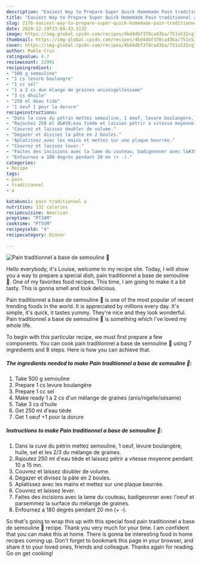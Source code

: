 ```yaml
---
description: "Easiest Way to Prepare Super Quick Homemade Pain traditionnel a base de semouline 🍞"
title: "Easiest Way to Prepare Super Quick Homemade Pain traditionnel a base de semouline 🍞"
slug: 2176-easiest-way-to-prepare-super-quick-homemade-pain-traditionnel-a-base-de-semouline
date: 2020-12-19T23:04:43.313Z
image: https://img-global.cpcdn.com/recipes/4bd4dbf378ca43ba/751x532cq70/pain-traditionnel-a-base-de-semouline-🍞-photo-principale-de-la-recette.jpg
thumbnail: https://img-global.cpcdn.com/recipes/4bd4dbf378ca43ba/751x532cq70/pain-traditionnel-a-base-de-semouline-🍞-photo-principale-de-la-recette.jpg
cover: https://img-global.cpcdn.com/recipes/4bd4dbf378ca43ba/751x532cq70/pain-traditionnel-a-base-de-semouline-🍞-photo-principale-de-la-recette.jpg
author: Mable Cruz
ratingvalue: 4.7
reviewcount: 22991
recipeingredient:
- "500 g semouline"
- "1 cs levure boulangre"
- "1 cc sel"
- "1 a 2 cs dun mlange de graines anisnigellessame"
- "3 cs dhuile"
- "250 ml deau tide"
- "1 oeuf 1 pour la dorure"
recipeinstructions:
- "Dans la cuve du pétrin mettez semouline, 1 oeuf, levure boulangère, huile, sel et les 2/3 du mélange de graines."
- "Rajoutez 250 ml d&#39;eau tiède et laissez pétrir a vitesse moyenne pendant 10 a 15 mn."
- "Couvrez et laissez doubler de volume."
- "Dégazer et divisez la pâte en 2 boules."
- "Aplatissez avec les mains et mettez sur une plaque beurrée."
- "Couvrez et laissez lever."
- "Faites des incisions avec la lame du couteau, badigeonner avec l&#39;oeuf et parsemmez la surface du mélange de graines."
- "Enfournez a 180 degrés pendant 20 mn (+ -)."
categories:
- Recipe
tags:
- pain
- traditionnel
- a

katakunci: pain traditionnel a 
nutrition: 132 calories
recipecuisine: American
preptime: "PT34M"
cooktime: "PT55M"
recipeyield: "4"
recipecategory: Dinner

---
```



![Pain traditionnel a base de semouline 🍞](https://img-global.cpcdn.com/recipes/4bd4dbf378ca43ba/751x532cq70/pain-traditionnel-a-base-de-semouline-🍞-photo-principale-de-la-recette.jpg)

Hello everybody, it's Louise, welcome to my recipe site. Today, I will show you a way to prepare a special dish, pain traditionnel a base de semouline 🍞. One of my favorites food recipes. This time, I am going to make it a bit tasty. This is gonna smell and look delicious.



Pain traditionnel a base de semouline 🍞 is one of the most popular of recent trending foods in the world. It is appreciated by millions every day. It's simple, it's quick, it tastes yummy. They're nice and they look wonderful. Pain traditionnel a base de semouline 🍞 is something which I've loved my whole life.


To begin with this particular recipe, we must first prepare a few components. You can cook pain traditionnel a base de semouline 🍞 using 7 ingredients and 8 steps. Here is how you can achieve that.

<!--inarticleads1-->

##### The ingredients needed to make Pain traditionnel a base de semouline 🍞:

1. Take 500 g semouline
1. Prepare 1 cs levure boulangère
1. Prepare 1 cc sel
1. Make ready 1 a 2 cs d&#39;un mélange de graines (anis/nigelle/sésame)
1. Take 3 cs d&#39;huile
1. Get 250 ml d&#39;eau tiède
1. Get 1 oeuf +1 pour la dorure




<!--inarticleads2-->

##### Instructions to make Pain traditionnel a base de semouline 🍞:

1. Dans la cuve du pétrin mettez semouline, 1 oeuf, levure boulangère, huile, sel et les 2/3 du mélange de graines.
1. Rajoutez 250 ml d&#39;eau tiède et laissez pétrir a vitesse moyenne pendant 10 a 15 mn.
1. Couvrez et laissez doubler de volume.
1. Dégazer et divisez la pâte en 2 boules.
1. Aplatissez avec les mains et mettez sur une plaque beurrée.
1. Couvrez et laissez lever.
1. Faites des incisions avec la lame du couteau, badigeonner avec l&#39;oeuf et parsemmez la surface du mélange de graines.
1. Enfournez a 180 degrés pendant 20 mn (+ -).




So that's going to wrap this up with this special food pain traditionnel a base de semouline 🍞 recipe. Thank you very much for your time. I am confident that you can make this at home. There is gonna be interesting food in home recipes coming up. Don't forget to bookmark this page in your browser, and share it to your loved ones, friends and colleague. Thanks again for reading. Go on get cooking!
